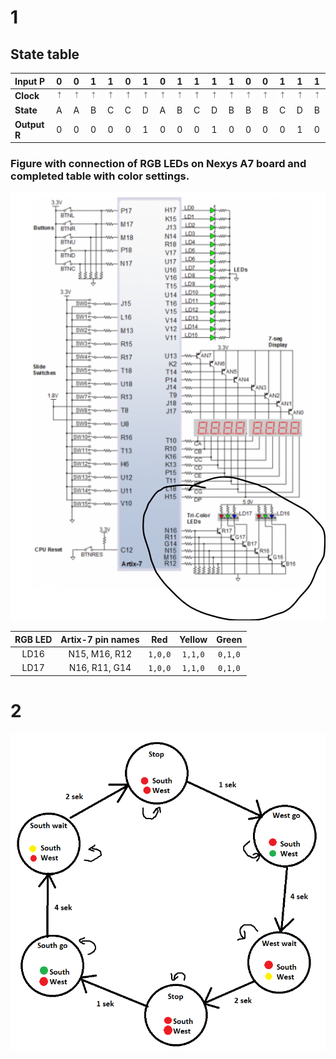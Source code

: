 # 1

## State table

| **Input P** | 0 | 0 | 1 | 1 | 0 | 1 | 0 | 1 | 1 | 1 | 1 | 0 | 0 | 1 | 1 | 1 |
| :-- | :-: | :-: | :-: | :-: | :-: | :-: | :-: | :-: | :-: | :-: | :-: | :-: | :-: | :-: | :-: | :-: |
| **Clock** | ![1](IMAGES/sipka.PNG) | ![1](IMAGES/sipka.PNG) | ![1](IMAGES/sipka.PNG) | ![1](IMAGES/sipka.PNG) | ![1](IMAGES/sipka.PNG) | ![1](IMAGES/sipka.PNG) | ![1](IMAGES/sipka.PNG) | ![1](IMAGES/sipka.PNG) | ![1](IMAGES/sipka.PNG) | ![1](IMAGES/sipka.PNG) | ![1](IMAGES/sipka.PNG) | ![1](IMAGES/sipka.PNG) | ![1](IMAGES/sipka.PNG) | ![1](IMAGES/sipka.PNG) | ![1](IMAGES/sipka.PNG) | ![1](IMAGES/sipka.PNG) |
| **State** | A | A | B | C | C | D | A | B | C | D | B | B | B | C | D | B |
| **Output R** | 0 | 0 | 0 | 0 | 0 | 1 | 0 | 0 | 0 | 1 | 0 | 0 | 0 | 0 | 1 | 0 |

### Figure with connection of RGB LEDs on Nexys A7 board and completed table with color settings.

![1](IMAGES/schema1.PNG)

| **RGB LED** | **Artix-7 pin names** | **Red** | **Yellow** | **Green** |
| :-: | :-: | :-: | :-: | :-: |
| LD16 | N15, M16, R12 | `1,0,0` | `1,1,0` | `0,1,0` |
| LD17 | N16, R11, G14 | `1,0,0` | `1,1,0` | `0,1,0` |

# 2

![1](IMAGES/Kruh.PNG)
